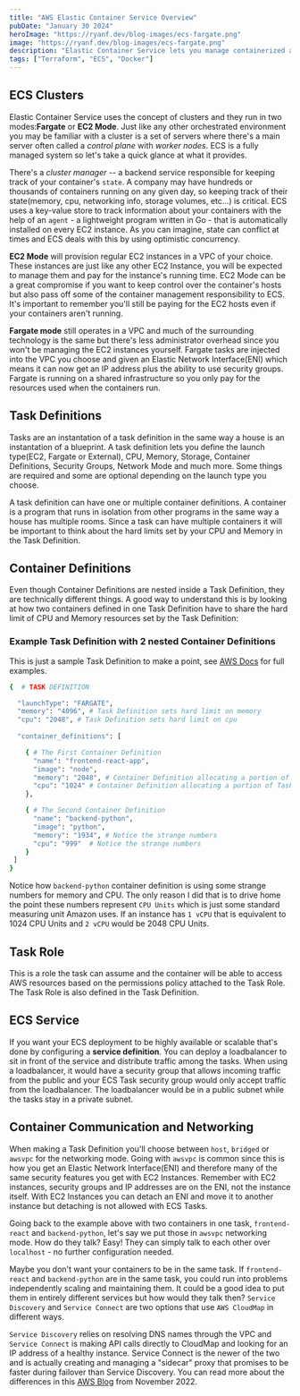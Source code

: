 ```yaml
---
title: "AWS Elastic Container Service Overview"
pubDate: "January 30 2024"
heroImage: "https://ryanf.dev/blog-images/ecs-fargate.png"
image: "https://ryanf.dev/blog-images/ecs-fargate.png"
description: "Elastic Container Service lets you manage containerized applications at scale on AWS with several cluster modes and pricing options.  Here's a quick refresher to go along with the ECS project."
tags: ["Terraform", "ECS", "Docker"]
---
```



## ECS Clusters

Elastic Container Service uses the concept of clusters and they run in two modes:**Fargate** or **EC2 Mode**. Just like any other orchestrated environment you may be familiar with a cluster is a set of servers where there's a main server often called a *control plane* with *worker nodes*. ECS is a fully managed system so let's take a quick glance at what it provides.

There's a *cluster manager* -- a backend service responsible for keeping track of your container's `state`. A company may have hundreds or thousands of containers running on any given day, so keeping track of their state(memory, cpu, networking info, storage volumes, etc...) is critical. ECS uses a key-value store to track information about your containers with the help of an `agent` - a lightweight program written in Go - that is automatically installed on every EC2 instance. As you can imagine, state can conflict at times and ECS deals with this by using optimistic concurrency.

**EC2 Mode** will provision regular EC2 instances in a VPC of your choice. These instances are just like any other EC2 Instance, you will be expected to manage them and pay for the instance's running time. EC2 Mode can be a great compromise if you want to keep control over the container's hosts but also pass off some of the container management responsibility to ECS. It's important to remember you'll still be paying for the EC2 hosts even if your containers aren't running.

**Fargate mode** still operates in a VPC and much of the surrounding technology is the same but there's less administrator overhead since you won't be managing the EC2 instances yourself. Fargate tasks are injected into the VPC you choose and given an Elastic Network Interface(ENI) which means it can now get an IP address plus the ability to use security groups. Fargate is running on a shared infrastructure so you only pay for the resources used when the containers run.

## Task Definitions

Tasks are an instantation of a task definition in the same way a house is an instantation of a blueprint. A task definition lets you define the launch type(EC2, Fargate or External), CPU, Memory, Storage, Container Definitions, Security Groups, Network Mode and much more. Some things are required and some are optional depending on the launch type you choose.

A task definition can have one or multiple container definitions. A container is a program that runs in isolation from other programs in the same way a house has multiple rooms. Since a task can have multiple containers it will be important to think about the hard limits set by your CPU and Memory in the Task Definition.

## Container Definitions

Even though Container Definitions are nested inside a Task Definition, they are technically different things. A good way to understand this is by looking at how two containers defined in one Task Definition have to share the hard limit of CPU and Memory resources set by the Task Definition:

### Example Task Definition with 2 nested Container Definitions

This is just a sample Task Definition to make a point, see [AWS Docs](https://docs.aws.amazon.com/AmazonECS/latest/developerguide/task_definition_parameters.html#container_definitions) for full examples.

```bash
{  # TASK DEFINITION

  "launchType": "FARGATE",
  "memory": "4096", # Task Definition sets hard limit on memory
  "cpu": "2048", # Task Definition sets hard limit on cpu
  
  "container_definitions": [

    { # The First Container Definition
      "name": "frontend-react-app",
      "image": "node",
      "memory": "2048", # Container Definition allocating a portion of Task Definition's hard limit 
      "cpu": "1024" # Container Definition allocating a portion of Task Definition's hard limit 
    }, 

    { # The Second Container Definition
      "name": "backend-python",
      "image": "python",
      "memory": "1934", # Notice the strange numbers
      "cpu": "999"  # Notice the strange numbers
    }
 ]
}
```

Notice how `backend-python` container definition is using some strange numbers for memory and CPU. The only reason I did that is to drive home the point these numbers represent `CPU Units` which is just some standard measuring unit Amazon uses. If an instance has `1 vCPU` that is equivalent to 1024 CPU Units and `2 vCPU` would be 2048 CPU Units.

## Task Role

This is a role the task can assume and the container will be able to access AWS resources based on the permissions policy attached to the Task Role. The Task Role is also defined in the Task Definition.

## ECS Service

If you want your ECS deployment to be highly available or scalable that's done by configuring a **service definition**. You can deploy a loadbalancer to sit in front of the service and distribute traffic among the tasks. When using a loadbalancer, it would have a security group that allows incoming traffic from the public and your ECS Task security group would only accept traffic from the loadbalancer. The loadbalancer would be in a public subnet while the tasks stay in a private subnet.

## Container Communication and Networking

When making a Task Definition you'll choose between `host`, `bridged` or `awsvpc` for the networking mode. Going with `awsvpc` is common since this is how you get an Elastic Network Interface(ENI) and therefore many of the same security features you get with EC2 Instances. Remember with EC2 instances, security groups and IP addresses are on the ENI, not the instance itself. With EC2 Instances you can detach an ENI and move it to another instance but detaching is not allowed with ECS Tasks.

Going back to the example above with two containers in one task, `frontend-react` and `backend-python`, let's say we put those in `awsvpc` networking mode. How do they talk? Easy! They can simply talk to each other over `localhost` - no further configuration needed. 

Maybe you don't want your containers to be in the same task. If `frontend-react` and `backend-python` are in the same task, you could run into problems independently scaling and maintaining them. It could be a good idea to put them in entirely different services but how would they talk then? `Service Discovery` and `Service Connect` are two options that use `AWS CloudMap` in different ways.

`Service Discovery` relies on resolving DNS names through the VPC and `Service Connect` is making API calls directly to CloudMap and looking for an IP address of a healthy instance. Service Connect is the newer of the two and is actually creating and managing a "sidecar" proxy that promises to be faster during failover than Service Discovery. You can read more about the differences in this [AWS Blog](https://aws.amazon.com/blogs/aws/new-amazon-ecs-service-connect-enabling-easy-communication-between-microservices/) from November 2022.